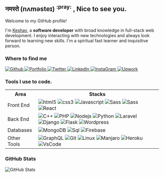 <h2>नमस्ते (nʌməsteɪ) <sup>:pray:</sup> , Nice to see you.</h2>
<p>Welcome to my GitHub profile!</p>
<p>I'm <a href="https://mekkj98.github.io">Keshav</a>, a <strong>software developer</strong> with broad knowledge in full-stack web development. I enjoy interacting with new technologies and always look forward to learning new skills. I'm a spiritual fast learner and inquisitive person.</p>

<h3>Where to find me</h3>
<p>
  <a href="https://github.com/mekkj98" target="_blank">
    <img alt="Github" src="https://img.shields.io/badge/GitHub-%2312100E.svg?&style=for-the-badge&logo=Github&logoColor=white" />
  </a> 
  <a href="https://mekkj98.github.io" target="_blank">
    <img alt="Portfolio" src="https://img.shields.io/badge/Portfolio-ff9933?&style=for-the-badge&logo=Google-chrome&logoColor=white" />
  </a>
  <a href="https://twitter.com/mekkj98" target="_blank">
    <img alt="Twitter" src="https://img.shields.io/badge/twitter-%231DA1F2.svg?&style=for-the-badge&logo=twitter&logoColor=white" />
  </a>
  <a href="https://linkedin.com/in/mekkj98" target="_blank">
    <img alt="LinkedIn" src="https://img.shields.io/badge/linkedin-0077B5?&style=for-the-badge&logo=linkedin&logoColor=white" />
  </a>
  <a href="https://instagram.com/mekkj98" target="_blank">
    <img alt="InstaGram" src="https://img.shields.io/badge/instagram-8a3ab9?&style=for-the-badge&logo=instagram&logoColor=white" />
  </a>
  <a href="https://upwork.com/freelancers/~0194445b88fc6163c9" target="_blank">
    <img alt="Upwork" src="https://img.shields.io/badge/upwork-32cd32?&style=for-the-badge&logo=upwork&logoColor=white" />
  </a>
</p>

<h3></h3>

<h3>Tools I use to code.</h3>
<table>
  <tr>
    <th>Area</th>
    <th>Stacks</th>
  </tr>
  <tr>
    <td>Front End</td>
    <td>
      <img alt="html5" src="https://img.shields.io/badge/-HTML5-E34F26?style=flat-square&logo=html5&logoColor=white" />
      <img alt="css3" src="https://img.shields.io/badge/-CSS3-264de4?style=flat-square&logo=CSS3&logoColor=white"/>
      <img alt="Javascript" src="https://img.shields.io/badge/-JavaScript-f0db4f?style=flat-square&logo=Javascript&logoColor=white"/>      
      <img alt="Sass" src="https://img.shields.io/badge/-Sass-CC6699?style=flat-square&logo=sass&logoColor=white" />
      <img alt="Sass" src="https://img.shields.io/badge/-Bootstrap-7952b3?style=flat-square&logo=bootstrap&logoColor=white" />
      <img alt="React" src="https://img.shields.io/badge/-React-20232a?style=flat-square&logo=react&logoColor=white" />
    </td>
  </tr>
  <tr>
    <td>Back End</td>
    <td>
      <img alt="C++" src="https://img.shields.io/badge/C++-0077cc?style=flat-square&logo=C&logoColor=white" />
      <img alt="PHP" src="https://img.shields.io/badge/PHP-4F5B93?style=flat-square&logo=PHP&logoColor=white" />
      <img alt="Nodejs" src="https://img.shields.io/badge/Nodejs-43853d?style=flat-square&logo=Node.js&logoColor=white" />
      <img alt="Python" src="https://img.shields.io/badge/Python-2b5b84?style=flat-square&logo=Python&logoColor=white" />
      <img alt="Laravel" src="https://img.shields.io/badge/Laravel-ff2d20?style=flat-square&logo=Laravel&logoColor=white" />
      <img alt="Django" src="https://img.shields.io/badge/Django-0C3C26?style=flat-square&logo=Django&logoColor=white" />
      <img alt="Flask" src="https://img.shields.io/badge/Flask-ddd?style=flat-square&logo=Flask&logoColor=black" />
      <img alt="Wordpress" src="https://img.shields.io/badge/Wordpress-23282d?style=flat-square&logo=wordpress&logoColor=white" />
    </td>
  </tr>
  <tr>
    <td>Databases</td>
    <td>
      <img alt="MongoDB" src="https://img.shields.io/badge/-MongoDB-13aa52?style=flat-square&logo=mongodb&logoColor=white" />
      <img alt="Sql" src="https://img.shields.io/badge/SQL-E34F26?style=flat-square&logo=Mysql&logoColor=white" />
      <img alt="Firebase" src="https://img.shields.io/badge/Firebase-FFA611?style=flat-square&logo=Firebase&logoColor=white" />
    </td>
  </tr>
  <tr>
    <td>Other Tools</td>
    <td>
      <img alt="GraphQL" src="https://img.shields.io/badge/-GraphQL-E10098?style=flat-square&logo=graphql&logoColor=white" />
      <img alt="Git" src="https://img.shields.io/badge/-Git-F05032?style=flat-square&logo=git&logoColor=white" />
      <img alt="Linux" src="https://img.shields.io/badge/-Linux-185886?style=flat-square&logo=linux&logoColor=white" />
      <img alt="Manjaro" src="https://img.shields.io/badge/-Linux-185886?style=flat-square&logo=manjaro&logoColor=white" />
      <img alt="Heroku" src="https://img.shields.io/badge/-Heroku-430098?style=flat-square&logo=heroku&logoColor=white" />
      <img alt="VsCode" src="https://img.shields.io/badge/VsCode-0066B8?style=flat-square&logo=visual-studio-code&logoColor=white" />
    </td>
  </tr>
</table>

<h3>GitHub Stats</h3>
<img src="https://github-readme-stats.vercel.app/api?username=mekkj98&amp;show_icons=true" alt="GitHub Stats">